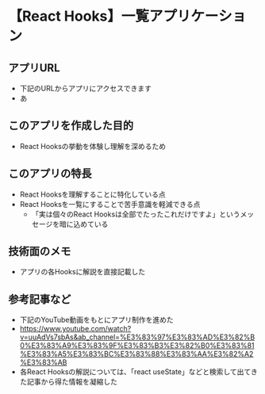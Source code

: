 # 【React Hooks】一覧アプリケーション

## アプリURL
- 下記のURLからアプリにアクセスできます
- あ

## このアプリを作成した目的
- React Hooksの挙動を体験し理解を深めるため

## このアプリの特長
- React Hooksを理解することに特化している点
- React Hooksを一覧にすることで苦手意識を軽減できる点
   - 「実は個々のReact Hooksは全部でたったこれだけですよ」というメッセージを暗に込めている

## 技術面のメモ
- アプリの各Hooksに解説を直接記載した

## 参考記事など
- 下記のYouTube動画をもとにアプリ制作を進めた
- https://www.youtube.com/watch?v=uuAdVs7sbAs&ab_channel=%E3%83%97%E3%83%AD%E3%82%B0%E3%83%A9%E3%83%9F%E3%83%B3%E3%82%B0%E3%83%81%E3%83%A5%E3%83%BC%E3%83%88%E3%83%AA%E3%82%A2%E3%83%AB
- 各React Hooksの解説については、「react useState」などと検索して出てきた記事から得た情報を凝縮した
